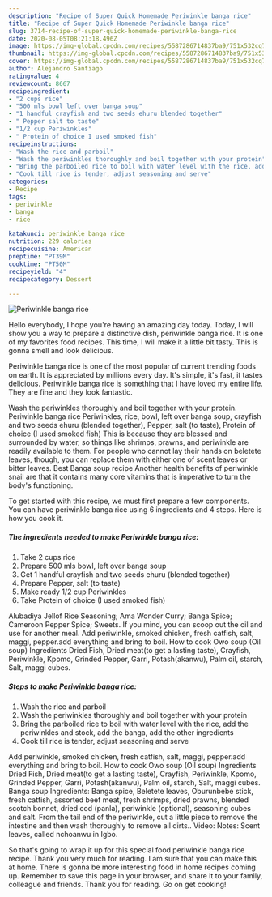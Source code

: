```yaml
---
description: "Recipe of Super Quick Homemade Periwinkle banga rice"
title: "Recipe of Super Quick Homemade Periwinkle banga rice"
slug: 3714-recipe-of-super-quick-homemade-periwinkle-banga-rice
date: 2020-08-05T08:21:18.496Z
image: https://img-global.cpcdn.com/recipes/5587286714837ba9/751x532cq70/periwinkle-banga-rice-recipe-main-photo.jpg
thumbnail: https://img-global.cpcdn.com/recipes/5587286714837ba9/751x532cq70/periwinkle-banga-rice-recipe-main-photo.jpg
cover: https://img-global.cpcdn.com/recipes/5587286714837ba9/751x532cq70/periwinkle-banga-rice-recipe-main-photo.jpg
author: Alejandro Santiago
ratingvalue: 4
reviewcount: 8667
recipeingredient:
- "2 cups rice"
- "500 mls bowl left over banga soup"
- "1 handful crayfish and two seeds ehuru blended together"
- " Pepper salt to taste"
- "1/2 cup Periwinkles"
- " Protein of choice I used smoked fish"
recipeinstructions:
- "Wash the rice and parboil"
- "Wash the periwinkles thoroughly and boil together with your protein"
- "Bring the parboiled rice to boil with water level with the rice, add the periwinkles and stock, add the banga, add the other ingredients"
- "Cook till rice is tender, adjust seasoning and serve"
categories:
- Recipe
tags:
- periwinkle
- banga
- rice

katakunci: periwinkle banga rice 
nutrition: 229 calories
recipecuisine: American
preptime: "PT39M"
cooktime: "PT50M"
recipeyield: "4"
recipecategory: Dessert

---
```



![Periwinkle banga rice](https://img-global.cpcdn.com/recipes/5587286714837ba9/751x532cq70/periwinkle-banga-rice-recipe-main-photo.jpg)

Hello everybody, I hope you're having an amazing day today. Today, I will show you a way to prepare a distinctive dish, periwinkle banga rice. It is one of my favorites food recipes. This time, I will make it a little bit tasty. This is gonna smell and look delicious.

Periwinkle banga rice is one of the most popular of current trending foods on earth. It is appreciated by millions every day. It's simple, it's fast, it tastes delicious. Periwinkle banga rice is something that I have loved my entire life. They are fine and they look fantastic.

Wash the periwinkles thoroughly and boil together with your protein. Periwinkle banga rice Periwinkles, rice, bowl, left over banga soup, crayfish and two seeds ehuru (blended together), Pepper, salt (to taste), Protein of choice (I used smoked fish) This is because they are blessed and surrounded by water, so things like shrimps, prawns, and periwinkle are readily available to them. For people who cannot lay their hands on beletete leaves, though, you can replace them with either one of scent leaves or bitter leaves. Best Banga soup recipe Another health benefits of periwinkle snail are that it contains many core vitamins that is imperative to turn the body&#39;s functioning.


To get started with this recipe, we must first prepare a few components. You can have periwinkle banga rice using 6 ingredients and 4 steps. Here is how you cook it.

<!--inarticleads1-->

##### The ingredients needed to make Periwinkle banga rice:

1. Take 2 cups rice
1. Prepare 500 mls bowl, left over banga soup
1. Get 1 handful crayfish and two seeds ehuru (blended together)
1. Prepare  Pepper, salt (to taste)
1. Make ready 1/2 cup Periwinkles
1. Take  Protein of choice (I used smoked fish)


Alubadiya Jellof Rice Seasoning; Ama Wonder Curry; Banga Spice; Cameroon Pepper Spice; Sweets. If you mind, you can scoop out the oil and use for another meal. Add periwinkle, smoked chicken, fresh catfish, salt, maggi, pepper.add everything and bring to boil. How to cook Owo soup (Oil soup) Ingredients Dried Fish, Dried meat(to get a lasting taste), Crayfish, Periwinkle, Kpomo, Grinded Pepper, Garri, Potash(akanwu), Palm oil, starch, Salt, maggi cubes. 

<!--inarticleads2-->

##### Steps to make Periwinkle banga rice:

1. Wash the rice and parboil
1. Wash the periwinkles thoroughly and boil together with your protein
1. Bring the parboiled rice to boil with water level with the rice, add the periwinkles and stock, add the banga, add the other ingredients
1. Cook till rice is tender, adjust seasoning and serve


Add periwinkle, smoked chicken, fresh catfish, salt, maggi, pepper.add everything and bring to boil. How to cook Owo soup (Oil soup) Ingredients Dried Fish, Dried meat(to get a lasting taste), Crayfish, Periwinkle, Kpomo, Grinded Pepper, Garri, Potash(akanwu), Palm oil, starch, Salt, maggi cubes. Banga soup Ingredients: Banga spice, Beletete leaves, Oburunbebe stick, fresh catfish, assorted beef meat, fresh shrimps, dried prawns, blended scotch bonnet, dried cod (panla), periwinkle (optional), seasoning cubes and salt. From the tail end of the periwinkle, cut a little piece to remove the intestine and then wash thoroughly to remove all dirts.. Video: Notes: Scent leaves, called nchoanwu in Igbo. 

So that's going to wrap it up for this special food periwinkle banga rice recipe. Thank you very much for reading. I am sure that you can make this at home. There is gonna be more interesting food in home recipes coming up. Remember to save this page in your browser, and share it to your family, colleague and friends. Thank you for reading. Go on get cooking!
